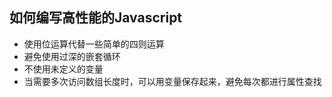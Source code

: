 ## 如何编写高性能的Javascript
- 使用位运算代替一些简单的四则运算
- 避免使用过深的嵌套循环
- 不使用未定义的变量
- 当需要多次访问数组长度时，可以用变量保存起来，避免每次都进行属性查找